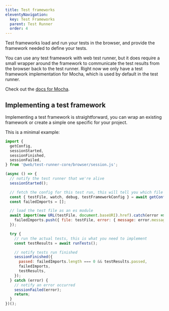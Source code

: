 ```yaml
---
title: Test frameworks
eleventyNavigation:
  key: Test Frameworks
  parent: Test Runner
  order: 4
---
```


Test frameworks load and run your tests in the browser, and provide the framework needed to define your tests.

You can use any test framework with web test runner, but it does require a small wrapper around the framework to communicate the test results from the browser back to the test runner. Right now we only have a test framework implementation for Mocha, which is used by default in the test runner.

Check out the [docs for Mocha](./mocha.md).

## Implementing a test framework

Implementing a test framework is straightforward, you can wrap an existing framework or create a simple one specific for your project.

This is a minimal example:

```js
import {
  getConfig,
  sessionStarted,
  sessionFinished,
  sessionFailed,
} from '@web/test-runner-core/browser/session.js';

(async () => {
  // notify the test runner that we're alive
  sessionStarted();

  // fetch the config for this test run, this will tell you which file we're testing
  const { testFile, watch, debug, testFrameworkConfig } = await getConfig();
  const failedImports = [];

  // load the test file as an es module
  await import(new URL(testFile, document.baseURI).href).catch(error => {
    failedImports.push({ file: testFile, error: { message: error.message, stack: error.stack } });
  });

  try {
    // run the actual tests, this is what you need to implement
    const testResults = await runTests();

    // notify tests run finished
    sessionFinished({
      passed: failedImports.length === 0 && testResults.passed,
      failedImports,
      testResults,
    });
  } catch (error) {
    // notify an error occurred
    sessionFailed(error);
    return;
  }
})();
```
